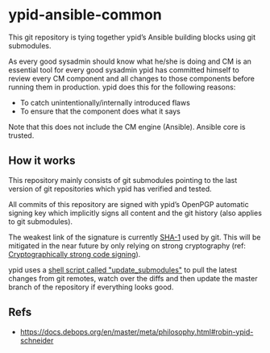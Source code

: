 # ypid-ansible-common

This git repository is tying together ypid’s Ansible building blocks using git submodules.

As every good sysadmin should know what he/she is doing and CM is an essential
tool for every good sysadmin ypid has committed himself to review every CM component
and all changes to those components before running them in production. ypid does
this for the following reasons:

* To catch unintentionally/internally introduced flaws
* To ensure that the component does what it says

Note that this does not include the CM engine (Ansible).
Ansible core is trusted.

## How it works

This repository mainly consists of git submodules pointing to the last version
of git repositories which ypid has verified and tested.

All commits of this repository are signed with ypid’s OpenPGP automatic signing
key which implicitly signs all content and the git history (also applies to
git submodules).

The weakest link of the signature is currently
[SHA-1](https://en.wikipedia.org/wiki/SHA-1) used by git.
This will be mitigated in the near future by only relying on
strong cryptography (ref:
[Cryptographically strong code signing](https://github.com/QubesOS/qubes-issues/issues/2240)).

ypid uses a [shell script called "update_submodules"](https://github.com/ypid/ypid-ansible-common/blob/master/update_submodules) to pull the latest changes from git remotes, watch over the diffs and then update the master branch of the repository if everything looks good.

## Refs

* https://docs.debops.org/en/master/meta/philosophy.html#robin-ypid-schneider
